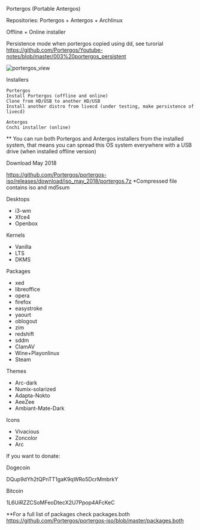Portergos (Portable Antergos)

Repositories:
Portergos + Antergos + Archlinux

Offline + Online installer


Persistence mode when portergos copied using dd, see turorial
https://github.com/Portergos/Youtube-notes/blob/master/003%20portergos_persistent

![portergos_view](https://user-images.githubusercontent.com/18373928/34307317-ac1e4168-e72e-11e7-98b6-63afaf38c418.png)

Installers
```
Portergos
Install Portergos (offline and online) 
Clone from HD/USB to another HD/USB
Install another distro from livecd (under testing, make persistence of livecd)

Antergos
Cnchi installer (online)
```
** You can run both Portergos and Antergos installers from the installed system, that means you can spread this OS system everywhere with a USB drive (when installed offline version)


Download May 2018

https://github.com/Portergos/portergos-iso/releases/download/iso_may_2018/portergos.7z
*Compressed file contains iso and md5sum

Desktops
- i3-wm
- Xfce4
- Openbox

Kernels
- Vanilla
- LTS
- DKMS


Packages
- xed
- libreoffice
- opera
- firefox
- easystroke
- yaourt
- oblogout
- zim
- redshift
- sddm
- ClamAV
- Wine+Playonlinux
- Steam

Themes
- Arc-dark
- Numix-solarized
- Adapta-Nokto
- AeeZee
- Ambiant-Mate-Dark

Icons
- Vivacious
- Zoncolor
- Arc

If you want to donate:


Dogecoin


DQup9dYh2tQPnTT1gaK9qWRo5DcrMmbrkY


Bitcoin


1L6UiRZZCSoMFeoDtecX2U7Ppop4AFcKeC


**For a full list of packages check packages.both https://github.com/Portergos/portergos-iso/blob/master/packages.both
